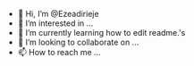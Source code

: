 - 👋 Hi, I’m @Ezeadirieje
- 👀 I’m interested in ...
- 🌱 I’m currently learning how to edit readme.'s
- 💞️ I’m looking to collaborate on ...
- 📫 How to reach me ...

<!---
Ezeadirieje/Ezeadirieje is a ✨ special ✨ repository because its `README.md` (this file) appears on your GitHub profile.
You can click the Preview link to take a look at your changes.
--->
